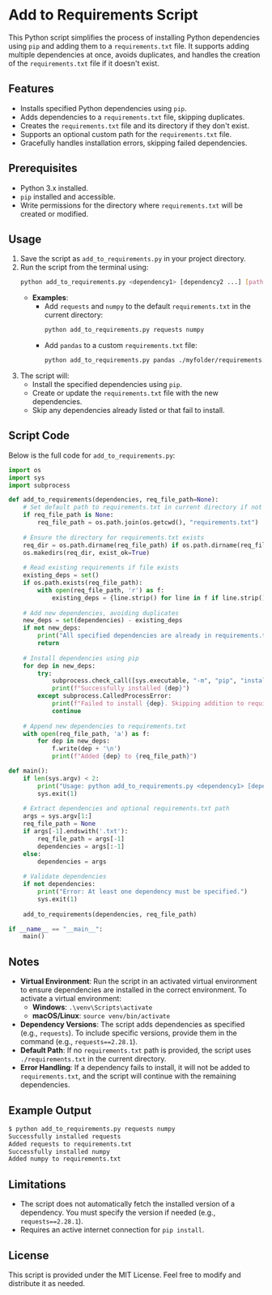 # Add to Requirements Script

This Python script simplifies the process of installing Python dependencies using `pip` and adding them to a `requirements.txt` file. It supports adding multiple dependencies at once, avoids duplicates, and handles the creation of the `requirements.txt` file if it doesn't exist.

## Features
- Installs specified Python dependencies using `pip`.
- Adds dependencies to a `requirements.txt` file, skipping duplicates.
- Creates the `requirements.txt` file and its directory if they don't exist.
- Supports an optional custom path for the `requirements.txt` file.
- Gracefully handles installation errors, skipping failed dependencies.

## Prerequisites
- Python 3.x installed.
- `pip` installed and accessible.
- Write permissions for the directory where `requirements.txt` will be created or modified.

## Usage
1. Save the script as `add_to_requirements.py` in your project directory.
2. Run the script from the terminal using:
   ```bash
   python add_to_requirements.py <dependency1> [dependency2 ...] [path/to/requirements.txt]
   ```
   - **Examples**:
     - Add `requests` and `numpy` to the default `requirements.txt` in the current directory:
       ```bash
       python add_to_requirements.py requests numpy
       ```
     - Add `pandas` to a custom `requirements.txt` file:
       ```bash
       python add_to_requirements.py pandas ./myfolder/requirements.txt
       ```
3. The script will:
   - Install the specified dependencies using `pip`.
   - Create or update the `requirements.txt` file with the new dependencies.
   - Skip any dependencies already listed or that fail to install.

## Script Code
Below is the full code for `add_to_requirements.py`:

```python
import os
import sys
import subprocess

def add_to_requirements(dependencies, req_file_path=None):
    # Set default path to requirements.txt in current directory if not provided
    if req_file_path is None:
        req_file_path = os.path.join(os.getcwd(), "requirements.txt")
    
    # Ensure the directory for requirements.txt exists
    req_dir = os.path.dirname(req_file_path) if os.path.dirname(req_file_path) else os.getcwd()
    os.makedirs(req_dir, exist_ok=True)
    
    # Read existing requirements if file exists
    existing_deps = set()
    if os.path.exists(req_file_path):
        with open(req_file_path, 'r') as f:
            existing_deps = {line.strip() for line in f if line.strip() and not line.startswith('#')}
    
    # Add new dependencies, avoiding duplicates
    new_deps = set(dependencies) - existing_deps
    if not new_deps:
        print("All specified dependencies are already in requirements.txt or no new dependencies provided.")
        return
    
    # Install dependencies using pip
    for dep in new_deps:
        try:
            subprocess.check_call([sys.executable, "-m", "pip", "install", dep])
            print(f"Successfully installed {dep}")
        except subprocess.CalledProcessError:
            print(f"Failed to install {dep}. Skipping addition to requirements.txt.")
            continue
    
    # Append new dependencies to requirements.txt
    with open(req_file_path, 'a') as f:
        for dep in new_deps:
            f.write(dep + '\n')
            print(f"Added {dep} to {req_file_path}")

def main():
    if len(sys.argv) < 2:
        print("Usage: python add_to_requirements.py <dependency1> [dependency2 ...] [path/to/requirements.txt]")
        sys.exit(1)
    
    # Extract dependencies and optional requirements.txt path
    args = sys.argv[1:]
    req_file_path = None
    if args[-1].endswith('.txt'):
        req_file_path = args[-1]
        dependencies = args[:-1]
    else:
        dependencies = args
    
    # Validate dependencies
    if not dependencies:
        print("Error: At least one dependency must be specified.")
        sys.exit(1)
    
    add_to_requirements(dependencies, req_file_path)

if __name__ == "__main__":
    main()
```

## Notes
- **Virtual Environment**: Run the script in an activated virtual environment to ensure dependencies are installed in the correct environment. To activate a virtual environment:
  - **Windows**: `.\venv\Scripts\activate`
  - **macOS/Linux**: `source venv/bin/activate`
- **Dependency Versions**: The script adds dependencies as specified (e.g., `requests`). To include specific versions, provide them in the command (e.g., `requests==2.28.1`).
- **Default Path**: If no `requirements.txt` path is provided, the script uses `./requirements.txt` in the current directory.
- **Error Handling**: If a dependency fails to install, it will not be added to `requirements.txt`, and the script will continue with the remaining dependencies.

## Example Output
```bash
$ python add_to_requirements.py requests numpy
Successfully installed requests
Added requests to requirements.txt
Successfully installed numpy
Added numpy to requirements.txt
```

## Limitations
- The script does not automatically fetch the installed version of a dependency. You must specify the version if needed (e.g., `requests==2.28.1`).
- Requires an active internet connection for `pip install`.

## License
This script is provided under the MIT License. Feel free to modify and distribute it as needed.